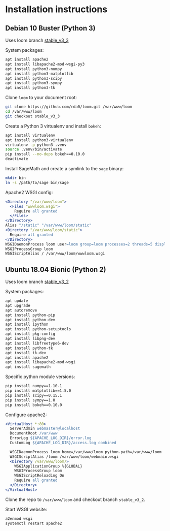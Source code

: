 # Installation instructions

## Debian 10 Buster (Python 3)

Uses loom branch [stable_v3_3](https://github.com/rda0/loom/tree/stable_v3_3)

System packages:

```bash
apt install apache2
apt install libapache2-mod-wsgi-py3
apt install python3-numpy
apt install python3-matplotlib
apt install python3-scipy
apt install python3-sympy
apt install python3-tk
```

Clone `loom` to your document root:

```bash
git clone https://github.com/rda0/loom.git /var/www/loom
cd /var/www/loom
git checkout stable_v3_3
```

Create a Python 3 virtualenv and install `bokeh`:

```bash
apt install virtualenv
apt install python3-virtualenv
virtualenv -p python3 .venv
source .venv/bin/activate
pip install --no-deps bokeh==0.10.0
deactivate
```

Install SageMath and create a symlink to the `sage` binary:

```bash
mkdir bin
ln -s /path/to/sage bin/sage
```

Apache2 WSGI config:

```apache
<Directory "/var/www/loom">
  <Files "wwwloom.wsgi">
    Require all granted
  </Files>
</Directory>
Alias "/static" "/var/www/loom/static"
<Directory "/var/www/loom/static">
  Require all granted
</Directory>
WSGIDaemonProcess loom user=loom group=loom processes=2 threads=5 display-name=%{GROUP} home=/var/www/loom
WSGIProcessGroup loom
WSGIScriptAlias / /var/www/loom/wwwloom.wsgi
```

## Ubuntu 18.04 Bionic (Python 2)

Uses loom branch [stable_v3_2](https://github.com/rda0/loom/tree/stable_v3_2)

System packages:

```bash
apt update
apt upgrade
apt autoremove
apt install python-pip
apt install python-dev
apt install ipython
apt install python-setuptools
apt install pkg-config
apt install libpng-dev
apt install libfreetype6-dev
apt install python-tk
apt install tk-dev
apt install apache2
apt install libapache2-mod-wsgi
apt install sagemath
```

Specific python module versions:

```bash
pip install numpy==1.10.1
pip install matplotlib==1.5.0
pip install scipy==0.15.1
pip install sympy==1.0
pip install bokeh==0.10.0
```

Configure apache2:

```apache
<VirtualHost *:80>
  ServerAdmin webmaster@localhost
  DocumentRoot /var/www
  ErrorLog ${APACHE_LOG_DIR}/error.log
  CustomLog ${APACHE_LOG_DIR}/access.log combined

  WSGIDaemonProcess loom home=/var/www/loom python-path=/var/www/loom
  WSGIScriptAlias /loom /var/www/loom/webmain.wsgi
  <Directory /var/www/loom/>
    WSGIApplicationGroup %{GLOBAL}
    WSGIProcessGroup loom
    WSGIScriptReloading On
    Require all granted
  </Directory>
</VirtualHost>
```

Clone the repo to `/var/www/loom` and checkout branch `stable_v3_2`.

Start WSGI website:

```bash
a2enmod wsgi
systemctl restart apache2
```
